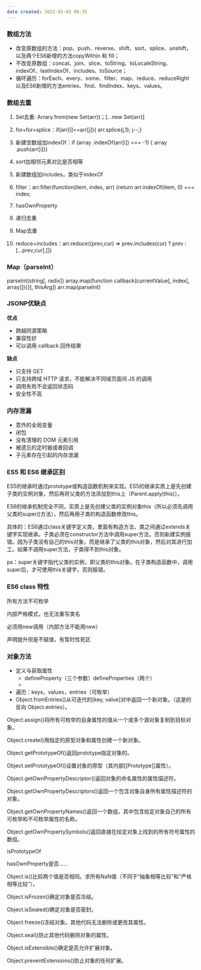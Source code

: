 ```yaml
---
date created: 2022-03-03 00:35
---
```


### 数组方法

- 改变原数组的方法：pop、push、reverse、shift、sort、splice、unshift，以及两个ES6新增的方法copyWithin 和 fill；
- 不改变原数组：concat、join、slice、toString、toLocaleString、indexOf、lastIndexOf、includes、toSource；
- 循环遍历：forEach、every、some、filter、map、reduce、reduceRight 以及ES6新增的方法entries、find、findIndex、keys、values。

### 数组去重

1. Set去重: Arrary.from(new Set(arr))；[…new Set(arr)]

2. for+for+splice：if(arr[i]==arr[j]){ arr.splice(j,1); j--;}

3. 新建空数组加indexOf：if (array .indexOf(arr[i]) === -1) { array .push(arr[i])}

4. sort加相邻元素对比是否相等

5. 新建数组加includes，类似于indexOf

6. filter：arr.filter(function(item, index, arr) {return arr.indexOf(item, 0) === index;

7. hasOwnProperty

8. 递归去重

9. Map去重

10. reduce+includes：arr.reduce((prev,cur) => prev.includes(cur) ? prev : [...prev,cur],[])

### Map（parseInt）

parseInt(string[, radix])    array.map(function callback(currentValue[, index[, array]]){}[, thisArg]) arr.map(parseInt)

### JSONP优缺点

**优点**

- 跨越同源策略
- 兼容性好
- 可以调用 callback 回传结果

**缺点**

- 只支持 GET
- 只支持跨域 HTTP 请求，不能解决不同域页面间 JS 的调用
- 调用失败不会返回状态码
- 安全性不高

### 内存泄漏

- 意外的全局变量
- 闭包
- 没有清理的 DOM 元素引用
- 被遗忘的定时器或者回调
- 子元素存在引起的内存泄漏

### ES5 和 ES6 继承区别

ES5的继承时通过prototype或构造函数机制来实现。ES5的继承实质上是先创建子类的实例对象，然后再将父类的方法添加到this上（Parent.apply(this)）。

ES6的继承机制完全不同，实质上是先创建父类的实例对象this（所以必须先调用父类的super()方法），然后再用子类的构造函数修改this。

具体的：ES6通过class关键字定义类，里面有构造方法，类之间通过extends关键字实现继承。子类必须在constructor方法中调用super方法，否则新建实例报错。因为子类没有自己的this对象，而是继承了父类的this对象，然后对其进行加工。如果不调用super方法，子类得不到this对象。

ps：super关键字指代父类的实例，即父类的this对象。在子类构造函数中，调用super后，才可使用this关键字，否则报错。

### ES6 class 特性

所有方法不可枚举

内部严格模式，也无法重写类名

必须用new调用（内部方法不能用new）

声明提升但是不赋值，有暂时性死区

### 对象方法

- 定义与获取属性
  - defineProperty（三个参数）defineProperties（两个）
  -
- 遍历：keys，values，entries（可枚举）
- Object.fromEntries()从可迭代的[key, value]对中返回一个新对象。（这是的反向 Object.entries）。

Object.assign()将所有可枚举的自身属性的值从一个或多个源对象复制到目标对象。

Object.create()用指定的原型对象和属性创建一个新对象。

Object.getPrototypeOf()返回prototype指定对象的。

Object.setPrototypeOf()设置对象的原型（其内部[[Prototype]]属性）。

Object.getOwnPropertyDescriptor()返回对象的命名属性的属性描述符。

Object.getOwnPropertyDescriptors()返回一个包含对象自身所有属性描述符的对象。

Object.getOwnPropertyNames()返回一个数组，其中包含给定对象自己的所有可枚举和不可枚举属性的名称。

Object.getOwnPropertySymbols()返回直接在给定对象上找到的所有符号属性的数组。

isPrototypeOf

hasOwnProperty是否......

Object.is()比较两个值是否相同。求所有NaN值（不同于“抽象相等比较”和“严格相等比较”）。

Object.isFrozen()确定对象是否冻结。

Object.isSealed()确定对象是否密封。

Object.freeze()冻结对象。其他代码无法删除或更改其属性。

Object.seal()防止其他代码删除对象的属性。

Object.isExtensible()确定是否允许扩展对象。

Object.preventExtensions()防止对象的任何扩展。
